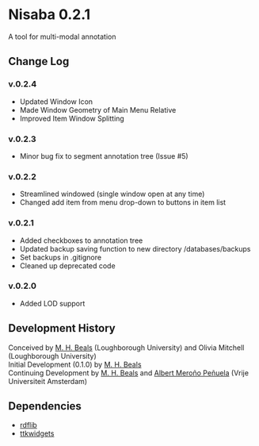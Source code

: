 # Nisaba 0.2.1
A tool for multi-modal annotation

## Change Log

### v.0.2.4

+ Updated Window Icon
+ Made Window Geometry of Main Menu Relative
+ Improved Item Window Splitting

### v.0.2.3

+ Minor bug fix to segment annotation tree (Issue #5)

### v.0.2.2

+ Streamlined windowed (single window open at any time)
+ Changed add item from menu drop-down to buttons in item list

### v.0.2.1

+ Added checkboxes to annotation tree
+ Updated backup saving function to new directory /databases/backups
+ Set backups in .gitignore
+ Cleaned up deprecated code

### v.0.2.0

+ Added LOD support

## Development History
Conceived by [M. H. Beals](https://github.com/mhbeals) (Loughborough University) and Olivia Mitchell (Loughborough University)  
Initial Development (0.1.0) by [M. H. Beals](https://github.com/mhbeals)  
Continuing Development by [M. H. Beals](https://github.com/mhbeals) and [Albert Meroño Peñuela](https://github.com/albertmeronyo) (Vrije Universiteit Amsterdam)  

## Dependencies
- [rdflib](https://github.com/RDFLib/rdflib)
- [ttkwidgets](https://github.com/RedFantom/ttkwidgets)
